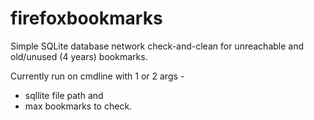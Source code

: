 # firefoxbookmarks

Simple SQLite database network check-and-clean for unreachable and old/unused (4 years) bookmarks.

Currently run on cmdline with 1 or 2 args - 

* sqllite file path and 
* max bookmarks to check. 


